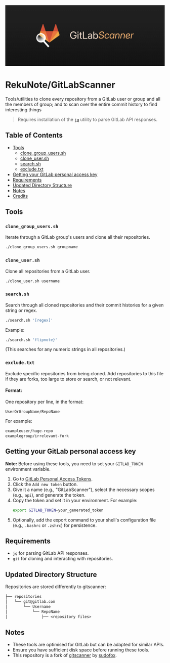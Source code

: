 <div align="center">
  <a href="#">
    <img src="assets/banner.png" alt="Logo">
  </a>
</div>

# RekuNote/GitLabScanner

Tools/utilities to clone every repository from a GitLab user or group and all the members of group; and to scan over the entire commit history to find interesting things

> Requires installation of the [`jq`](https://github.com/jqlang/jq) utility to parse GitLab API responses.

## Table of Contents
- [Tools](#tools)
  - [clone_group_users.sh](#clone_group_userssh)
  - [clone_user.sh](#clone_usersh)
  - [search.sh](#searchsh)
  - [exclude.txt](#excludetxt)
- [Getting your GitLab personal access key](#getting-your-gitlab-personal-access-key)
- [Requirements](#requirements)
- [Updated Directory Structure](#updated-directory-structure)
- [Notes](#notes)
- [Credits](#credits)

## Tools

### `clone_group_users.sh`

Iterate through a GitLab group's users and clone all their repositories.

```bash
./clone_group_users.sh groupname
```

### `clone_user.sh`

Clone all repositories from a GitLab user.

```bash
./clone_user.sh username
```

### `search.sh`

Search through all cloned repositories and their commit histories for a given string or regex.

```bash
./search.sh '[regex]'
```

Example:

```bash
./search.sh 'flipnote}'
```

(This searches for any numeric strings in all repositories.)

### `exclude.txt`

Exclude specific repositories from being cloned. Add repositories to this file if they are forks, too large to store or search, or not relevant.

#### Format:

One repository per line, in the format:

```
UserOrGroupName/RepoName
```

For example:

```
exampleuser/huge-repo
examplegroup/irrelevant-fork
```

## Getting your GitLab personal access key

**Note:** Before using these tools, you need to set your `GITLAB_TOKEN` environment variable.  
1. Go to [GitLab Personal Access Tokens](https://gitlab.com/-/user_settings/personal_access_tokens).  
2. Click the `Add new token` button.  
3. Give it a name (e.g., "GitLabScanner"), select the necessary scopes (e.g., `api`), and generate the token.  
4. Copy the token and set it in your environment. For example:
   ```bash
   export GITLAB_TOKEN=your_generated_token
   ```
5. Optionally, add the export command to your shell's configuration file (e.g., `.bashrc` or `.zshrc`) for persistence.

## Requirements

- `jq` for parsing GitLab API responses.
- `git` for cloning and interacting with repositories.

## Updated Directory Structure

Repositories are stored differently to gitscanner:
```
├── repositories
│   └── git@gitlab.com
│       └── Username
│           └── RepoName
│               ├── <repository files>
```

## Notes

- These tools are optimised for GitLab but can be adapted for similar APIs.
- Ensure you have sufficient disk space before running these tools.
- This repository is a fork of [gitscanner](https://github.com/sudofox/gitscanner/) by [sudofox](https://github.com/sudofox/).